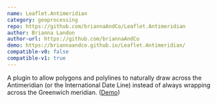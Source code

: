 ```yaml
---
name: Leaflet.Antimeridian
category: geoprocessing
repo: https://github.com/briannaAndCo/Leaflet.Antimeridian
author: Brianna Landon
author-url: https://github.com/briannaAndCo
demo: https://briannaandco.github.io/Leaflet.Antimeridian/
compatible-v0: false
compatible-v1: true
---
```


A plugin to allow polygons and polylines to naturally draw across the Antimeridian (or the International Date Line) instead of always wrapping across the Greenwich meridian. (<a href="https://briannaandco.github.io/Leaflet.Antimeridian/">Demo</a>)
